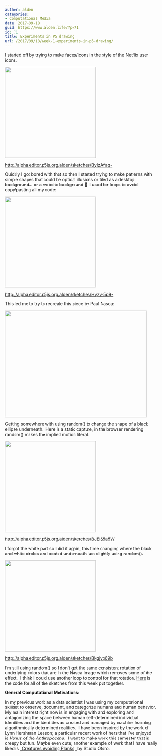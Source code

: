 ```yaml
---
author: alden
categories:
- Computational Media
date: 2017-09-18
guid: https://www.alden.life/?p=71
id: 71
title: Experiments in P5 drawing
url: /2017/09/18/week-1-experiments-in-p5-drawing/
---
```


I started off by trying to make faces/icons in the style of the Netflix user icons.

<img class="alignnone size-medium wp-image-73" src="https://www.alden.life/wp-content/uploads/2017/09/Netflix-300x300.png" alt="" width="300" height="300" srcset="https://www.alden.life/wp-content/uploads/2017/09/Netflix-300x300.png 300w, https://www.alden.life/wp-content/uploads/2017/09/Netflix-150x150.png 150w, https://www.alden.life/wp-content/uploads/2017/09/Netflix.png 400w" sizes="(max-width: 300px) 100vw, 300px" />

http://alpha.editor.p5js.org/alden/sketches/ByIzAYaq-

Quickly I got bored with that so then I started trying to make patterns with simple shapes that could be optical illusions or tiled as a desktop background&#8230; or a website background 🙂  I used for loops to avoid copy/pasting all my code:

<img class="alignnone size-medium wp-image-74" src="https://www.alden.life/wp-content/uploads/2017/09/Pattern1-300x300.png" alt="" width="300" height="300" srcset="https://www.alden.life/wp-content/uploads/2017/09/Pattern1-300x300.png 300w, https://www.alden.life/wp-content/uploads/2017/09/Pattern1-150x150.png 150w, https://www.alden.life/wp-content/uploads/2017/09/Pattern1.png 400w" sizes="(max-width: 300px) 100vw, 300px" />

http://alpha.editor.p5js.org/alden/sketches/Hyzy-5p9-

This led me to try to recreate this piece by Paul Nasca:

<img class="" src="https://upload.wikimedia.org/wikipedia/commons/e/ec/Anomalous_motion_illusion1.png" width="468" height="351" />

Getting somewhere with using random() to change the shape of a black ellipse underneath.  Here is a static capture, in the browser rendering random() makes the implied motion literal.

[<img class="alignnone size-medium wp-image-75" src="https://www.alden.life/wp-content/uploads/2017/09/Nasca-300x300.png" alt="" width="300" height="300" srcset="https://www.alden.life/wp-content/uploads/2017/09/Nasca-300x300.png 300w, https://www.alden.life/wp-content/uploads/2017/09/Nasca-150x150.png 150w, https://www.alden.life/wp-content/uploads/2017/09/Nasca.png 400w" sizes="(max-width: 300px) 100vw, 300px" />](http://alpha.editor.p5js.org/full/BJEiS5a5W)

http://alpha.editor.p5js.org/alden/sketches/BJEiS5a5W

I forgot the white part so I did it again, this time changing where the black and white circles are located underneath just slightly using random().

[<img class="alignnone size-medium wp-image-76" src="https://www.alden.life/wp-content/uploads/2017/09/Nasca2-300x300.png" alt="" width="300" height="300" srcset="https://www.alden.life/wp-content/uploads/2017/09/Nasca2-300x300.png 300w, https://www.alden.life/wp-content/uploads/2017/09/Nasca2-150x150.png 150w, https://www.alden.life/wp-content/uploads/2017/09/Nasca2.png 400w" sizes="(max-width: 300px) 100vw, 300px" />](http://alpha.editor.p5js.org/full/Bkgjvq69b)

http://alpha.editor.p5js.org/alden/sketches/Bkgjvq69b

I&#8217;m still using random() so I don&#8217;t get the same consistent rotation of underlying colors that are in the Nasca image which removes some of the effect.  I think I could use another loop to control for that rotation. [Here](https://github.com/miamiww/ComputationalMedia) is the code for all of the sketches from this week put together.

**General Computational Motivations:**

In my previous work as a data scientist I was using my computational skillset to observe, document, and categorize humans and human behavior.  My main interest right now is in engaging with and exploring and antagonizing the space between human self-determined individual identities and the identities as created and managed by machine learning algorithmically determined realities.  I have been inspired by the work of Lynn Hershman Leeson; a particular recent work of hers that I&#8217;ve enjoyed is [_Venus of the Anthropocene_](https://www.newyorker.com/goings-on-about-town/art/lynn-hershman-leeson-2).  I want to make work this semester that is creepy but fun. Maybe even cute; another example of work that I have really liked is _[Creatures Avoiding ](http://otoro.net/planks/)[Planks](http://otoro.net/planks/) _by Studio Otoro.
